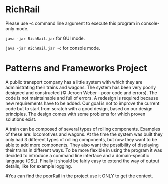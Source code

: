 # RichRail
Please use -c command line argument to execute this program in console-only mode.

`java -jar RichRail.jar` for GUI mode.

`java -jar RichRail.jar -c` for console mode.
# Patterns and Frameworks Project
A public transport company has a little system with which they are administrating their trains and wagons.
The system has been very poorly designed and constructed (© Jeroen Weber - poor code and errors).
The code is not maintainable and full of errors. A redesign is required because new requirements have to be added.
Our goal is not to improve the current code but to start from scratch with a good design,
based on our design principles. The design comes with some problems for which proven solutions exist.

A train can be composed of several types of rolling components. 
Examples of these are: locomotives and wagons. At the time the system was built they only had 3 different types of rolling components, 
but now they want to be able to add more components. They also want the possibility of displaying their trains in different ways. 
To be more flexible in using the program it was decided to introduce a command line interface and a domain-specific language (DSL). 
Finally it should be fairly easy to extend the way of output details, like for example logging.

#You can find the poorRail in the project use it ONLY to get the context.
